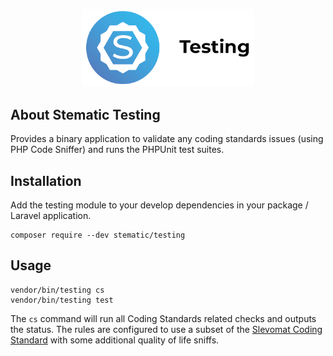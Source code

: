 <p align="center"><a href="https://www.stematic.co.uk/" target="_blank" rel="noopener"><img src="https://raw.githubusercontent.com/Stematic/testing/develop/art/stematic-testing-banner.png" width="276"></a></p>

## About Stematic Testing

Provides a binary application to validate any coding standards issues (using PHP Code Sniffer) and runs the PHPUnit test suites.

## Installation

Add the testing module to your develop dependencies in your package / Laravel application.

```shell
composer require --dev stematic/testing
```

## Usage

```shell
vendor/bin/testing cs
vendor/bin/testing test
```

The `cs` command will run all Coding Standards related checks and outputs the status. The rules are configured to use a subset of the [Slevomat Coding Standard](https://github.com/slevomat/coding-standard) with some additional quality of life sniffs.
